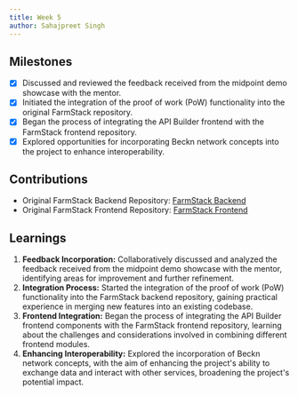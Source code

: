 ```yaml
---
title: Week 5
author: Sahajpreet Singh
---
```


## Milestones
- [x] Discussed and reviewed the feedback received from the midpoint demo showcase with the mentor.
- [x] Initiated the integration of the proof of work (PoW) functionality into the original FarmStack repository.
- [x] Began the process of integrating the API Builder frontend with the FarmStack frontend repository.
- [x] Explored opportunities for incorporating Beckn network concepts into the project to enhance interoperability.

## Contributions
- Original FarmStack Backend Repository: [FarmStack Backend](https://github.com/digitalgreenorg/datahub-api)
- Original FarmStack Frontend Repository: [FarmStack Frontend](https://github.com/digitalgreenorg/farmstack-frontend)

## Learnings
1. **Feedback Incorporation:** Collaboratively discussed and analyzed the feedback received from the midpoint demo showcase with the mentor, identifying areas for improvement and further refinement.
2. **Integration Process:** Started the integration of the proof of work (PoW) functionality into the FarmStack backend repository, gaining practical experience in merging new features into an existing codebase.
3. **Frontend Integration:** Began the process of integrating the API Builder frontend components with the FarmStack frontend repository, learning about the challenges and considerations involved in combining different frontend modules.
4. **Enhancing Interoperability:** Explored the incorporation of Beckn network concepts, with the aim of enhancing the project's ability to exchange data and interact with other services, broadening the project's potential impact.
